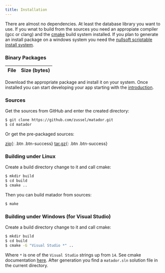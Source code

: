 ```yaml
---
title: Installation
---
```

There are almost no dependencies. At least the database library you want to use.
If you wnat to build from the sources you need an appropiate compiler
(gcc or clang) and the [cmake](http://www.cmake.org) build system installed.
If you plan to generate an install package on a windows system you need
the [nullsoft scriptable install system](http://nsis.sourceforge.net).

### Binary Packages

<script src="{{ "/assets/javascript/downloads.js" | relative_url }}"></script>
<table class="table table-bordered table-striped" id="downloads">
  <thead>
    <tr>
      <th>File</th><th>Size (bytes)</th>
    </tr>
  </thead>
  <tbody></tbody>
</table>

Download the appropriate package and install it on your system. Once installed you
can start developing your app starting with the [introduction](/docs/introduction).

### Sources

Get the sources from GitHub and enter the created directory:

```bash
$ git clone https://github.com/zussel/matador.git
$ cd matador
```

Or get the pre-packaged sources:

[zip](https://github.com/zussel/matador/archive/v0.2.1.zip){: .btn .btn-success} [tar.gz](https://github.com/zussel/matador/archive/v0.2.1.tar.gz){: .btn .btn-success}

### Building under Linux

Create a build directory change to it and call cmake:

```bash
$ mkdir build
$ cd build
$ cmake ..
```

Then you can build matador from sources:

```bash
$ make
```

### Building under Windows (for Visual Studio)

Create a build directory change to it and call cmake:

```bash
$ mkdir build
$ cd build
$ cmake -G "Visual Studio *" ..
```

Where `*` is one of the `Visual Studio` strings up from `14`. See cmake
documentation [here](https://cmake.org/cmake/help/v3.6/manual/cmake-generators.7.html?#visual-studio-generators).
After generation you find a `matador.sln` solution file in the current directory.

